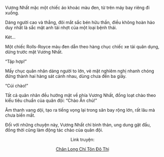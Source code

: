 Vương Nhất mặc một chiếc áo khoác màu đen, từ trên máy bay riêng đi xuống.

Dáng người cao và thẳng, đôi mắt sắc bén hữu thần, điều không hoàn hảo duy nhất là sắc mặt anh tái nhợt của một loại bệnh thái.

Két…

Một chiếc Rolls-Royce màu đen dẫn theo hàng chục chiếc xe tải quân dụng, dừng trước mặt Vương Nhất.

“Tập hợp!”

Mấy chục quân nhân dáng người to lớn, vẻ mặt nghiêm nghị nhanh chóng đứng thành hai hàng sát cánh nhau, dùng chưa đến ba giây.

“Cúi chào!”

Tất cả quân nhân đều hướng mặt về phía Vương Nhất, đồng loạt chào theo kiểu tiêu chuẩn của quân đội: “Chào Ẩn chủ!”

Âm thanh vang dội, tạo ra tiếng vọng lại trong sân bay rộng lớn, rất lâu mà chưa biến mất.

Đối với những chuyện này, Vương Nhất chỉ bình thản, ung dung gật đầu, đồng thời cũng làm động tác chào của quân đội.

<div align="center">

Link truyện:

[Chân Long Chí Tôn Đô Thị](https://tutruyenchu.com/truyen/Chan-Long-Chi-Ton-do-Thi)
</div>
